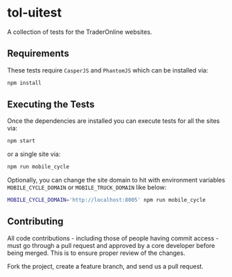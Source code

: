 # tol-uitest
A collection of tests for the TraderOnline websites.

## Requirements
These tests require `CasperJS` and `PhantomJS` which can be installed via:

```sh
npm install
```

## Executing the Tests
Once the dependencies are installed you can execute tests for all the sites via:

```sh
npm start
```

or a single site via:

```sh
npm run mobile_cycle
```

Optionally, you can change the site domain to hit with environment variables `MOBILE_CYCLE_DOMAIN` or `MOBILE_TRUCK_DOMAIN` like below:

```sh
MOBILE_CYCLE_DOMAIN='http://localhost:8005' npm run mobile_cycle
```


## Contributing
All code contributions - including those of people having commit access - must go through a pull request and approved by a core developer before being merged. This is to ensure proper review of the changes.

Fork the project, create a feature branch, and send us a pull request.
